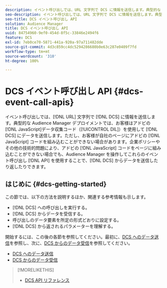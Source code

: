 ```yaml
---
description: イベント呼び出しでは、URL 文字列で DCS に情報を送信します。典型的な Audience Manager デプロイメントでは、お客様はアドビの JavaScript データ収集コード（DIL）を使用して DCS にデータを送信します。ただし、お客様が自社のページにアドビの JavaScript コードを組み込むことができない場合があります。企業ポリシーやその他の技術的問題により、アドビの JavaScript コードをページに組み込むことができない場合でも、これらのイベント呼び出し API を使用することで Audience Manager から DCS にデータを送信し、DCS から Audience Manager にデータを返すことができます。
seo-description: イベント呼び出しでは、URL 文字列で DCS に情報を送信します。典型的な Audience Manager デプロイメントでは、お客様はアドビの JavaScript データ収集コード（DIL）を使用して DCS にデータを送信します。ただし、お客様が自社のページにアドビの JavaScript コードを組み込むことができない場合があります。企業ポリシーやその他の技術的問題により、アドビの JavaScript コードをページに組み込むことができない場合でも、これらのイベント呼び出し API を使用することで Audience Manager から DCS にデータを送信し、DCS から Audience Manager にデータを返すことができます。
seo-title: DCS イベント呼び出し API
solution: Audience Manager
title: DCS イベント呼び出し API
uuid: 84754960-9ef0-454d-8f5c-33846e2494f6
feature: DCS
exl-id: 7eb0ce70-5871-441a-920a-97a711482dde
source-git-commit: 4d3c859cc4dc5294286680b0e63c287e0409f7fd
workflow-type: tm+mt
source-wordcount: '310'
ht-degree: 100%

---
```


# DCS イベント呼び出し API {#dcs-event-call-apis}

イベント呼び出しでは、[!DNL URL] 文字列で [!DNL DCS] に情報を送信します。典型的な Audience Manager デプロイメントでは、お客様はアドビの[!DNL JavaScript]データ収集コード（[!UICONTROL DIL]）を使用して [!DNL DCS] にデータを送信します。ただし、お客様が自社のページにアドビの [!DNL JavaScript] コードを組み込むことができない場合があります。企業ポリシーやその他の技術的問題により、アドビの [!DNL JavaScript] コードをページに組み込むことができない場合でも、Audience Manager を操作してこれらのイベント呼び出し [!DNL API] を使用することで、[!DNL DCS] からデータを送信したり返したりできます。

## はじめに {#dcs-getting-started}

この節では、以下の方法を説明するほか、関連する参考情報も示します。

* [!DNL DCS] への呼び出しを実行する。
* [!DNL DCS] からデータを受信する。
* 呼び出しのデータ要素を所定の形式どおりに設定する。
* [!DNL DCS] から返されるパラメーターを理解する。

開始するには、この後の各節を参照してください。最初に、[DCS へのデータ送信](../../../api/dcs-intro/dcs-event-calls/dcs-url-send.md)を参照し、次に、[DCS からのデータ受信](../../../api/dcs-intro/dcs-event-calls/dcs-url-receive.md)を参照してください。

* [DCS へのデータ送信](dcs-url-send.md)
* [DCS からのデータ受信](dcs-url-receive.md)

>[!MORELIKETHIS]
>
>* [DCS API リファレンス](../../../api/dcs-intro/dcs-api-reference/dcs-api-methods.md)

